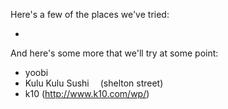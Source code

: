 Here's a few of the places we've tried:

- 


And here's some more that we'll try at some point:

- yoobi
- Kulu Kulu Sushi  (shelton street)
- k10 (http://www.k10.com/wp/)
